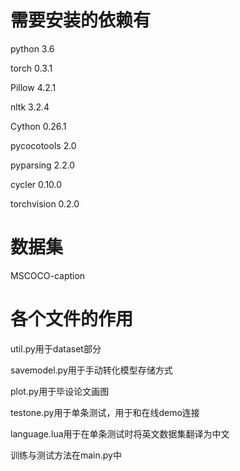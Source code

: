 需要安装的依赖有
===
python 							   3.6

torch							   0.3.1

Pillow							   4.2.1

nltk                               3.2.4

Cython                             0.26.1

pycocotools                        2.0

pyparsing                          2.2.0

cycler                             0.10.0

torchvision                        0.2.0

数据集
===
MSCOCO-caption

各个文件的作用
===

util.py用于dataset部分

savemodel.py用于手动转化模型存储方式

plot.py用于毕设论文画图

testone.py用于单条测试，用于和在线demo连接

language.lua用于在单条测试时将英文数据集翻译为中文

训练与测试方法在main.py中
